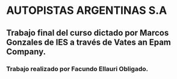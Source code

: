 # AUTOPISTAS ARGENTINAS S.A
## Trabajo final del curso dictado por Marcos Gonzales de IES a través de Vates an Epam Company.
### Trabajo realizado por Facundo Ellauri Obligado.
